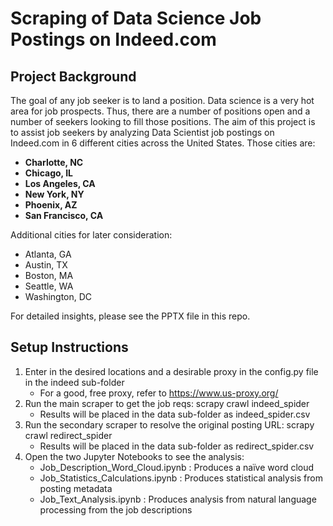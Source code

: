 # Scraping of Data Science Job Postings on Indeed.com
## Project Background
The goal of any job seeker is to land a position. Data science is a very hot area for job prospects. Thus, there are a number of positions open and a number of seekers looking to fill those positions.
The aim of this project is to assist job seekers by analyzing Data Scientist job postings on Indeed.com in 6 different cities across the United States. Those cities are: 
- **Charlotte, NC**
- **Chicago, IL**
- **Los Angeles, CA**
- **New York, NY**
- **Phoenix, AZ**
- **San Francisco, CA**

Additional cities for later consideration:
- Atlanta, GA
- Austin, TX
- Boston, MA
- Seattle, WA
- Washington, DC

For detailed insights, please see the PPTX file in this repo.

## Setup Instructions
1. Enter in the desired locations and a desirable proxy in the config.py file in the indeed sub-folder
    - For a good, free proxy, refer to https://www.us-proxy.org/
2. Run the main scraper to get the job reqs: scrapy crawl indeed_spider
    - Results will be placed in the data sub-folder as indeed_spider.csv
3. Run the secondary scraper to resolve the original posting URL: scrapy crawl redirect_spider
    - Results will be placed in the data sub-folder as redirect_spider.csv
4. Open the two Jupyter Notebooks to see the analysis:
    - Job_Description_Word_Cloud.ipynb : Produces a na&#239;ve word cloud
    - Job_Statistics_Calculations.ipynb : Produces statistical analysis from posting metadata
    - Job_Text_Analysis.ipynb : Produces analysis from natural language processing from the job descriptions
